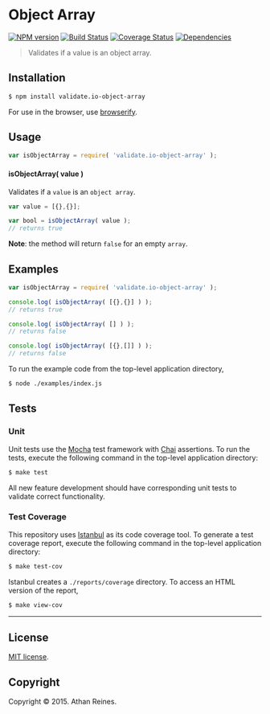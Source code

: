 Object Array
===
[![NPM version][npm-image]][npm-url] [![Build Status][travis-image]][travis-url] [![Coverage Status][coveralls-image]][coveralls-url] [![Dependencies][dependencies-image]][dependencies-url]

> Validates if a value is an object array.


## Installation

``` bash
$ npm install validate.io-object-array
```

For use in the browser, use [browserify](https://github.com/substack/node-browserify).


## Usage

``` javascript
var isObjectArray = require( 'validate.io-object-array' );
```

#### isObjectArray( value )

Validates if a `value` is an `object array`.

``` javascript
var value = [{},{}];

var bool = isObjectArray( value );
// returns true
```

__Note__: the method will return `false` for an empty `array`.


## Examples

``` javascript
var isObjectArray = require( 'validate.io-object-array' );

console.log( isObjectArray( [{},{}] ) );
// returns true

console.log( isObjectArray( [] ) );
// returns false

console.log( isObjectArray( [{},[]] ) );
// returns false
```

To run the example code from the top-level application directory,

``` bash
$ node ./examples/index.js
```


## Tests

### Unit

Unit tests use the [Mocha](http://mochajs.org) test framework with [Chai](http://chaijs.com) assertions. To run the tests, execute the following command in the top-level application directory:

``` bash
$ make test
```

All new feature development should have corresponding unit tests to validate correct functionality.


### Test Coverage

This repository uses [Istanbul](https://github.com/gotwarlost/istanbul) as its code coverage tool. To generate a test coverage report, execute the following command in the top-level application directory:

``` bash
$ make test-cov
```

Istanbul creates a `./reports/coverage` directory. To access an HTML version of the report,

``` bash
$ make view-cov
```


---
## License

[MIT license](http://opensource.org/licenses/MIT). 


## Copyright

Copyright &copy; 2015. Athan Reines.


[npm-image]: http://img.shields.io/npm/v/validate.io-object-array.svg
[npm-url]: https://npmjs.org/package/validate.io-object-array

[travis-image]: http://img.shields.io/travis/validate-io/object-array/master.svg
[travis-url]: https://travis-ci.org/validate-io/object-array

[coveralls-image]: https://img.shields.io/coveralls/validate-io/object-array/master.svg
[coveralls-url]: https://coveralls.io/r/validate-io/object-array?branch=master

[dependencies-image]: http://img.shields.io/david/validate-io/object-array.svg
[dependencies-url]: https://david-dm.org/validate-io/object-array

[dev-dependencies-image]: http://img.shields.io/david/dev/validate-io/object-array.svg
[dev-dependencies-url]: https://david-dm.org/dev/validate-io/object-array

[github-issues-image]: http://img.shields.io/github/issues/validate-io/object-array.svg
[github-issues-url]: https://github.com/validate-io/object-array/issues
